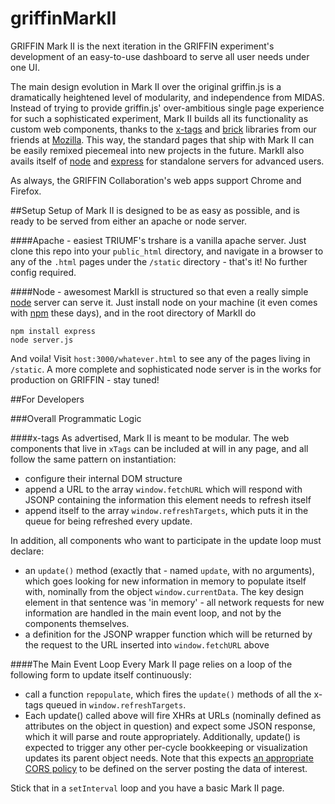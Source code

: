 griffinMarkII
=============

GRIFFIN Mark II is the next iteration in the GRIFFIN experiment's development of an easy-to-use dashboard to serve all user needs under one UI.  

The main design evolution in Mark II over the original griffin.js is a dramatically heightened level of modularity, and independence from MIDAS.  Instead of trying to provide griffin.js' over-ambitious single page experience for such a sophisticated experiment, Mark II builds all its functionality as custom web components, thanks to the [x-tags](http://www.x-tags.org/) and [brick](http://mozilla.github.io/brick/) libraries from our friends at [Mozilla](http://www.mozilla.org/en-US/).  This way, the standard pages that ship with Mark II can be easily remixed piecemeal into new projects in the future.  MarkII also avails itself of [node](http://nodejs.org/) and [express](http://expressjs.com/) for standalone servers for advanced users.

As always, the GRIFFIN Collaboration's web apps support Chrome and Firefox.

##Setup
Setup of Mark II is designed to be as easy as possible, and is ready to be served from either an apache or node server.

####Apache - easiest
TRIUMF's trshare is a vanilla apache server.  Just clone this repo into your `public_html` directory, and navigate in a browser to any of the `.html` pages under the `/static` directory - that's it!  No further config required.

####Node - awesomest
MarkII is structured so that even a really simple [node](http://nodejs.org/) server can serve it.  Just install node on your machine (it even comes with [npm](https://www.npmjs.org/) these days), and in the root directory of MarkII do

```
npm install express
node server.js
```

And voila!  Visit `host:3000/whatever.html` to see any of the pages living in `/static`.  A more complete and sophisticated node server is in the works for production on GRIFFIN - stay tuned!


##For Developers

###Overall Programmatic Logic

####x-tags
As advertised, Mark II is meant to be modular.  The web components that live in `xTags` can be included at will in any page, and all follow the same pattern on instantiation:

 - configure their internal DOM structure 
 - append a URL to the array `window.fetchURL` which will respond with JSONP containing the information this element needs to refresh itself
 - append itself to the array `window.refreshTargets`, which puts it in the queue for being refreshed every update.

In addition, all components who want to participate in the update loop must declare:
 
 - an `update()` method (exactly that - named `update`, with no arguments), which goes looking for new information in memory to populate itself with, nominally from the object `window.currentData`.  The key design element in that sentence was 'in memory' - all network requests for new information are handled in the main event loop, and not by the components themselves.
 - a definition for the JSONP wrapper function which will be returned by the request to the URL inserted into `window.fetchURL` above

####The Main Event Loop
Every Mark II page relies on a loop of the following form to update itself continuously:

 - call a function `repopulate`, which fires the `update()` methods of all the x-tags queued in `window.refreshTargets`.
 - Each update() called above will fire XHRs at URLs (nominally defined as attributes on the object in question) and expect some JSON response, which it will parse and route appropriately.  Additionally, update() is expected to trigger any other per-cycle bookkeeping or visualization updates its parent object needs.  Note that this expects [an appropriate CORS policy](https://developer.mozilla.org/en-US/docs/Web/HTTP/Access_control_CORS) to be defined on the server posting the data of interest.
 
Stick that in a `setInterval` loop and you have a basic Mark II page.

